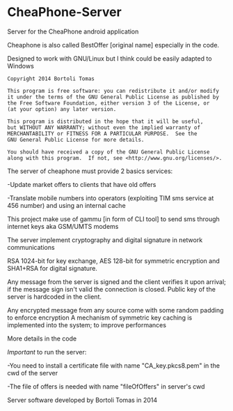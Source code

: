# CheaPhone-Server
Server for the CheaPhone android application

Cheaphone is also called BestOffer [original name] especially in the code.


Designed to work with GNU/Linux but I think could be easily adapted to Windows

    Copyright 2014 Bortoli Tomas

    This program is free software: you can redistribute it and/or modify
    it under the terms of the GNU General Public License as published by
    the Free Software Foundation, either version 3 of the License, or
    (at your option) any later version.

    This program is distributed in the hope that it will be useful,
    but WITHOUT ANY WARRANTY; without even the implied warranty of
    MERCHANTABILITY or FITNESS FOR A PARTICULAR PURPOSE.  See the
    GNU General Public License for more details.

    You should have received a copy of the GNU General Public License
    along with this program.  If not, see <http://www.gnu.org/licenses/>.

The server of cheaphone must provide 2 basics services:

-Update market offers to clients that have old offers

-Translate mobile numbers into operators (exploiting TIM sms service at 456 number) and using an internal cache

This project make use of gammu [in form of CLI tool] to send sms through internet keys aka GSM/UMTS modems 


The server implement cryptography and digital signature in network communications

RSA 1024-bit for key exchange, AES 128-bit for symmetric encryption and SHA1+RSA for digital signature.

Any message from the server is signed and the client verifies it upon arrival; if the message sign isn't valid the connection is closed. Public key of the server is hardcoded in the client.

Any encrypted message from any source come with some random padding to enforce encryption
A mechanism of symmetric key caching is implemented into the system; to improve performances

More details in the code

*Important* to run the server:

-You need to install a certificate file with name "CA_key.pkcs8.pem" in the cwd of the server

-The file of offers is needed with name "fileOfOffers" in server's cwd


Server software developed by Bortoli Tomas in 2014
